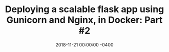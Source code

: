 ---
layout: post
title:  "Deploying a scalable flask app using Gunicorn and Nginx, in Docker: Part #2"
date:   2018-11-21 00:00:00 -0400
tags: [beginner]
---